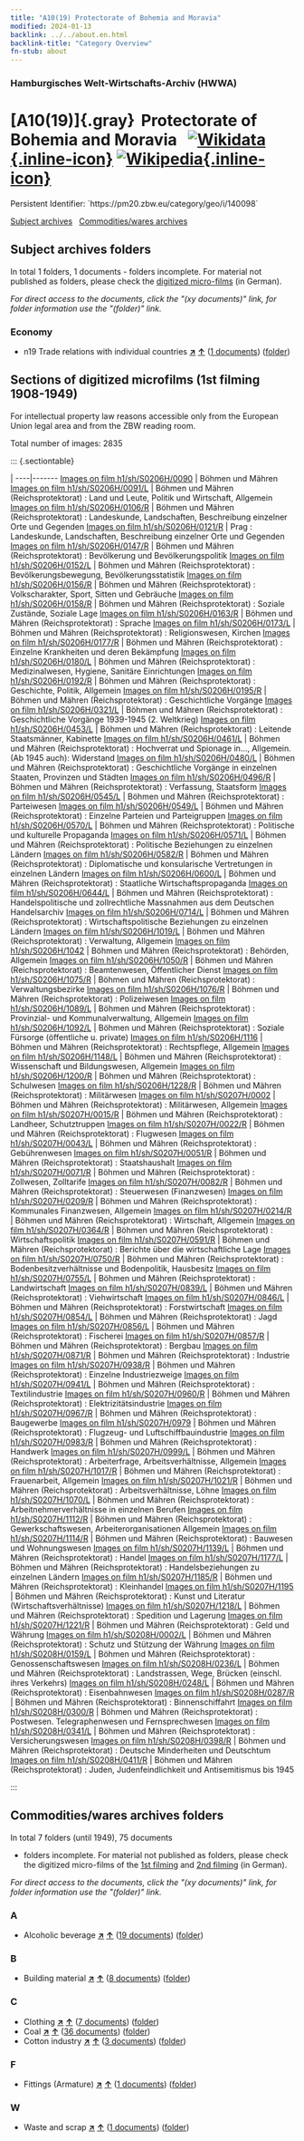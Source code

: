 ```yaml
---
title: "A10(19) Protectorate of Bohemia and Moravia"
modified: 2024-01-13
backlink: ../../about.en.html
backlink-title: "Category Overview"
fn-stub: about
---
```


### Hamburgisches Welt-Wirtschafts-Archiv (HWWA)

# [A10(19)]{.gray}&#8201; Protectorate of Bohemia and Moravia &#160; [![Wikidata](/images/Wikidata-logo.svg "Wikidata"){.inline-icon}](http://www.wikidata.org/entity/Q152750) [![Wikipedia](/images/Wikipedia-W.svg "Wikipedia"){.inline-icon}](https://en.wikipedia.org/wiki/Protectorate_of_Bohemia_and_Moravia)

<div class="hint">Persistent Identifier: `https://pm20.zbw.eu/category/geo/i/140098`</div>





[Subject archives](#subject-archives-folders) &#160; [Commodities/wares archives](#commoditieswares-archives-folders)




## Subject archives folders










In total 1 folders, 1 documents - folders incomplete.
For material not published as folders, please check the [digitized micro-films](/film/h1_sh.de.html) (in German).

_For direct access to the documents, click the "(xy documents)" link, for folder information use the "(folder)" link._



### Economy

- n19 Trade relations with individual countries [**&nearr;**](../../../subject/i/145289/about.en.html "Trade relations with individual countries (all over the world)") [**&uarr;**](../../../subject/about.en.html#n19 "Subject category system") (<a href="https://pm20.zbw.eu/iiifview/folder/sh/140098,145289" title="about: Protectorate of Bohemia and Moravia : Trade relations with individual countries" target="_blank">1 documents</a>) ([folder](../../../../folder/sh/1400xx/140098/1452xx/145289/about.en.html))



<a id="filmsections" />

## Sections of digitized microfilms (1st filming 1908-1949)

<p>For intellectual property law reasons accessible only from the European Union legal area and from the ZBW reading room.</p>



<p>Total number of images: 2835</p>




::: {.sectiontable}

 | 
----|-------
<a class="btn" href="https://pm20.zbw.eu/film/h1/sh/S0206H/0090" rel="nofollow">Images on film h1/sh/S0206H/0090</a> | Böhmen und Mähren
<a class="btn" href="https://pm20.zbw.eu/film/h1/sh/S0206H/0091/L" rel="nofollow">Images on film h1/sh/S0206H/0091/L</a> | Böhmen und Mähren (Reichsprotektorat) : Land und Leute, Politik und Wirtschaft, Allgemein
<a class="btn" href="https://pm20.zbw.eu/film/h1/sh/S0206H/0106/R" rel="nofollow">Images on film h1/sh/S0206H/0106/R</a> | Böhmen und Mähren (Reichsprotektorat) : Landeskunde, Landschaften, Beschreibung einzelner Orte und Gegenden
<a class="btn" href="https://pm20.zbw.eu/film/h1/sh/S0206H/0121/R" rel="nofollow">Images on film h1/sh/S0206H/0121/R</a> | Prag : Landeskunde, Landschaften, Beschreibung einzelner Orte und Gegenden
<a class="btn" href="https://pm20.zbw.eu/film/h1/sh/S0206H/0147/R" rel="nofollow">Images on film h1/sh/S0206H/0147/R</a> | Böhmen und Mähren (Reichsprotektorat) : Bevölkerung und Bevölkerungspolitik
<a class="btn" href="https://pm20.zbw.eu/film/h1/sh/S0206H/0152/L" rel="nofollow">Images on film h1/sh/S0206H/0152/L</a> | Böhmen und Mähren (Reichsprotektorat) : Bevölkerungsbewegung, Bevölkerungsstatistik
<a class="btn" href="https://pm20.zbw.eu/film/h1/sh/S0206H/0156/R" rel="nofollow">Images on film h1/sh/S0206H/0156/R</a> | Böhmen und Mähren (Reichsprotektorat) : Volkscharakter, Sport, Sitten und Gebräuche
<a class="btn" href="https://pm20.zbw.eu/film/h1/sh/S0206H/0158/R" rel="nofollow">Images on film h1/sh/S0206H/0158/R</a> | Böhmen und Mähren (Reichsprotektorat) : Soziale Zustände, Soziale Lage
<a class="btn" href="https://pm20.zbw.eu/film/h1/sh/S0206H/0163/R" rel="nofollow">Images on film h1/sh/S0206H/0163/R</a> | Böhmen und Mähren (Reichsprotektorat) : Sprache
<a class="btn" href="https://pm20.zbw.eu/film/h1/sh/S0206H/0173/L" rel="nofollow">Images on film h1/sh/S0206H/0173/L</a> | Böhmen und Mähren (Reichsprotektorat) : Religionswesen, Kirchen
<a class="btn" href="https://pm20.zbw.eu/film/h1/sh/S0206H/0177/R" rel="nofollow">Images on film h1/sh/S0206H/0177/R</a> | Böhmen und Mähren (Reichsprotektorat) : Einzelne Krankheiten und deren Bekämpfung
<a class="btn" href="https://pm20.zbw.eu/film/h1/sh/S0206H/0180/L" rel="nofollow">Images on film h1/sh/S0206H/0180/L</a> | Böhmen und Mähren (Reichsprotektorat) : Medizinalwesen, Hygiene, Sanitäre Einrichtungen
<a class="btn" href="https://pm20.zbw.eu/film/h1/sh/S0206H/0192/R" rel="nofollow">Images on film h1/sh/S0206H/0192/R</a> | Böhmen und Mähren (Reichsprotektorat) : Geschichte, Politik, Allgemein
<a class="btn" href="https://pm20.zbw.eu/film/h1/sh/S0206H/0195/R" rel="nofollow">Images on film h1/sh/S0206H/0195/R</a> | Böhmen und Mähren (Reichsprotektorat) : Geschichtliche Vorgänge
<a class="btn" href="https://pm20.zbw.eu/film/h1/sh/S0206H/0321/L" rel="nofollow">Images on film h1/sh/S0206H/0321/L</a> | Böhmen und Mähren (Reichsprotektorat) : Geschichtliche Vorgänge 1939-1945 (2. Weltkrieg)
<a class="btn" href="https://pm20.zbw.eu/film/h1/sh/S0206H/0453/L" rel="nofollow">Images on film h1/sh/S0206H/0453/L</a> | Böhmen und Mähren (Reichsprotektorat) : Leitende Staatsmänner, Kabinette
<a class="btn" href="https://pm20.zbw.eu/film/h1/sh/S0206H/0461/L" rel="nofollow">Images on film h1/sh/S0206H/0461/L</a> | Böhmen und Mähren (Reichsprotektorat) : Hochverrat und Spionage in..., Allgemein. (Ab 1945 auch): Widerstand
<a class="btn" href="https://pm20.zbw.eu/film/h1/sh/S0206H/0480/L" rel="nofollow">Images on film h1/sh/S0206H/0480/L</a> | Böhmen und Mähren (Reichsprotektorat) : Geschichtliche Vorgänge in einzelnen Staaten, Provinzen und Städten
<a class="btn" href="https://pm20.zbw.eu/film/h1/sh/S0206H/0496/R" rel="nofollow">Images on film h1/sh/S0206H/0496/R</a> | Böhmen und Mähren (Reichsprotektorat) : Verfassung, Staatsform
<a class="btn" href="https://pm20.zbw.eu/film/h1/sh/S0206H/0545/L" rel="nofollow">Images on film h1/sh/S0206H/0545/L</a> | Böhmen und Mähren (Reichsprotektorat) : Parteiwesen
<a class="btn" href="https://pm20.zbw.eu/film/h1/sh/S0206H/0549/L" rel="nofollow">Images on film h1/sh/S0206H/0549/L</a> | Böhmen und Mähren (Reichsprotektorat) : Einzelne Parteien und Parteigruppen
<a class="btn" href="https://pm20.zbw.eu/film/h1/sh/S0206H/0570/L" rel="nofollow">Images on film h1/sh/S0206H/0570/L</a> | Böhmen und Mähren (Reichsprotektorat) : Politische und kulturelle Propaganda
<a class="btn" href="https://pm20.zbw.eu/film/h1/sh/S0206H/0571/L" rel="nofollow">Images on film h1/sh/S0206H/0571/L</a> | Böhmen und Mähren (Reichsprotektorat) : Politische Beziehungen zu einzelnen Ländern
<a class="btn" href="https://pm20.zbw.eu/film/h1/sh/S0206H/0582/R" rel="nofollow">Images on film h1/sh/S0206H/0582/R</a> | Böhmen und Mähren (Reichsprotektorat) : Diplomatische und konsularische Vertretungen in einzelnen Ländern
<a class="btn" href="https://pm20.zbw.eu/film/h1/sh/S0206H/0600/L" rel="nofollow">Images on film h1/sh/S0206H/0600/L</a> | Böhmen und Mähren (Reichsprotektorat) : Staatliche Wirtschaftspropaganda
<a class="btn" href="https://pm20.zbw.eu/film/h1/sh/S0206H/0644/L" rel="nofollow">Images on film h1/sh/S0206H/0644/L</a> | Böhmen und Mähren (Reichsprotektorat) : Handelspolitische und zollrechtliche Massnahmen aus dem Deutschen Handelsarchiv
<a class="btn" href="https://pm20.zbw.eu/film/h1/sh/S0206H/0714/L" rel="nofollow">Images on film h1/sh/S0206H/0714/L</a> | Böhmen und Mähren (Reichsprotektorat) : Wirtschaftspolitische Beziehungen zu einzelnen Ländern
<a class="btn" href="https://pm20.zbw.eu/film/h1/sh/S0206H/1019/L" rel="nofollow">Images on film h1/sh/S0206H/1019/L</a> | Böhmen und Mähren (Reichsprotektorat) : Verwaltung, Allgemein
<a class="btn" href="https://pm20.zbw.eu/film/h1/sh/S0206H/1042" rel="nofollow">Images on film h1/sh/S0206H/1042</a> | Böhmen und Mähren (Reichsprotektorat) : Behörden, Allgemein
<a class="btn" href="https://pm20.zbw.eu/film/h1/sh/S0206H/1050/R" rel="nofollow">Images on film h1/sh/S0206H/1050/R</a> | Böhmen und Mähren (Reichsprotektorat) : Beamtenwesen, Öffentlicher Dienst
<a class="btn" href="https://pm20.zbw.eu/film/h1/sh/S0206H/1075/R" rel="nofollow">Images on film h1/sh/S0206H/1075/R</a> | Böhmen und Mähren (Reichsprotektorat) : Verwaltungsbezirke
<a class="btn" href="https://pm20.zbw.eu/film/h1/sh/S0206H/1076/R" rel="nofollow">Images on film h1/sh/S0206H/1076/R</a> | Böhmen und Mähren (Reichsprotektorat) : Polizeiwesen
<a class="btn" href="https://pm20.zbw.eu/film/h1/sh/S0206H/1089/L" rel="nofollow">Images on film h1/sh/S0206H/1089/L</a> | Böhmen und Mähren (Reichsprotektorat) : Provinzial- und Kommunalverwaltung, Allgemein
<a class="btn" href="https://pm20.zbw.eu/film/h1/sh/S0206H/1092/L" rel="nofollow">Images on film h1/sh/S0206H/1092/L</a> | Böhmen und Mähren (Reichsprotektorat) : Soziale Fürsorge (öffentliche u. private)
<a class="btn" href="https://pm20.zbw.eu/film/h1/sh/S0206H/1116" rel="nofollow">Images on film h1/sh/S0206H/1116</a> | Böhmen und Mähren (Reichsprotektorat) : Rechtspflege, Allgemein
<a class="btn" href="https://pm20.zbw.eu/film/h1/sh/S0206H/1148/L" rel="nofollow">Images on film h1/sh/S0206H/1148/L</a> | Böhmen und Mähren (Reichsprotektorat) : Wissenschaft und Bildungswesen, Allgemein
<a class="btn" href="https://pm20.zbw.eu/film/h1/sh/S0206H/1200/R" rel="nofollow">Images on film h1/sh/S0206H/1200/R</a> | Böhmen und Mähren (Reichsprotektorat) : Schulwesen
<a class="btn" href="https://pm20.zbw.eu/film/h1/sh/S0206H/1228/R" rel="nofollow">Images on film h1/sh/S0206H/1228/R</a> | Böhmen und Mähren (Reichsprotektorat) : Militärwesen
<a class="btn" href="https://pm20.zbw.eu/film/h1/sh/S0207H/0002" rel="nofollow">Images on film h1/sh/S0207H/0002</a> | Böhmen und Mähren (Reichsprotektorat) : Militärwesen, Allgemein
<a class="btn" href="https://pm20.zbw.eu/film/h1/sh/S0207H/0015/R" rel="nofollow">Images on film h1/sh/S0207H/0015/R</a> | Böhmen und Mähren (Reichsprotektorat) : Landheer, Schutztruppen
<a class="btn" href="https://pm20.zbw.eu/film/h1/sh/S0207H/0022/R" rel="nofollow">Images on film h1/sh/S0207H/0022/R</a> | Böhmen und Mähren (Reichsprotektorat) : Flugwesen
<a class="btn" href="https://pm20.zbw.eu/film/h1/sh/S0207H/0043/L" rel="nofollow">Images on film h1/sh/S0207H/0043/L</a> | Böhmen und Mähren (Reichsprotektorat) : Gebührenwesen
<a class="btn" href="https://pm20.zbw.eu/film/h1/sh/S0207H/0051/R" rel="nofollow">Images on film h1/sh/S0207H/0051/R</a> | Böhmen und Mähren (Reichsprotektorat) : Staatshaushalt
<a class="btn" href="https://pm20.zbw.eu/film/h1/sh/S0207H/0071/R" rel="nofollow">Images on film h1/sh/S0207H/0071/R</a> | Böhmen und Mähren (Reichsprotektorat) : Zollwesen, Zolltarife
<a class="btn" href="https://pm20.zbw.eu/film/h1/sh/S0207H/0082/R" rel="nofollow">Images on film h1/sh/S0207H/0082/R</a> | Böhmen und Mähren (Reichsprotektorat) : Steuerwesen (Finanzwesen)
<a class="btn" href="https://pm20.zbw.eu/film/h1/sh/S0207H/0209/R" rel="nofollow">Images on film h1/sh/S0207H/0209/R</a> | Böhmen und Mähren (Reichsprotektorat) : Kommunales Finanzwesen, Allgemein
<a class="btn" href="https://pm20.zbw.eu/film/h1/sh/S0207H/0214/R" rel="nofollow">Images on film h1/sh/S0207H/0214/R</a> | Böhmen und Mähren (Reichsprotektorat) : Wirtschaft, Allgemein
<a class="btn" href="https://pm20.zbw.eu/film/h1/sh/S0207H/0364/R" rel="nofollow">Images on film h1/sh/S0207H/0364/R</a> | Böhmen und Mähren (Reichsprotektorat) : Wirtschaftspolitik
<a class="btn" href="https://pm20.zbw.eu/film/h1/sh/S0207H/0591/R" rel="nofollow">Images on film h1/sh/S0207H/0591/R</a> | Böhmen und Mähren (Reichsprotektorat) : Berichte über die wirtschaftliche Lage
<a class="btn" href="https://pm20.zbw.eu/film/h1/sh/S0207H/0750/R" rel="nofollow">Images on film h1/sh/S0207H/0750/R</a> | Böhmen und Mähren (Reichsprotektorat) : Bodenbesitzverhältnisse und Bodenpolitik, Hausbesitz
<a class="btn" href="https://pm20.zbw.eu/film/h1/sh/S0207H/0755/L" rel="nofollow">Images on film h1/sh/S0207H/0755/L</a> | Böhmen und Mähren (Reichsprotektorat) : Landwirtschaft
<a class="btn" href="https://pm20.zbw.eu/film/h1/sh/S0207H/0839/L" rel="nofollow">Images on film h1/sh/S0207H/0839/L</a> | Böhmen und Mähren (Reichsprotektorat) : Viehwirtschaft
<a class="btn" href="https://pm20.zbw.eu/film/h1/sh/S0207H/0846/L" rel="nofollow">Images on film h1/sh/S0207H/0846/L</a> | Böhmen und Mähren (Reichsprotektorat) : Forstwirtschaft
<a class="btn" href="https://pm20.zbw.eu/film/h1/sh/S0207H/0854/L" rel="nofollow">Images on film h1/sh/S0207H/0854/L</a> | Böhmen und Mähren (Reichsprotektorat) : Jagd
<a class="btn" href="https://pm20.zbw.eu/film/h1/sh/S0207H/0856/L" rel="nofollow">Images on film h1/sh/S0207H/0856/L</a> | Böhmen und Mähren (Reichsprotektorat) : Fischerei
<a class="btn" href="https://pm20.zbw.eu/film/h1/sh/S0207H/0857/R" rel="nofollow">Images on film h1/sh/S0207H/0857/R</a> | Böhmen und Mähren (Reichsprotektorat) : Bergbau
<a class="btn" href="https://pm20.zbw.eu/film/h1/sh/S0207H/0871/R" rel="nofollow">Images on film h1/sh/S0207H/0871/R</a> | Böhmen und Mähren (Reichsprotektorat) : Industrie
<a class="btn" href="https://pm20.zbw.eu/film/h1/sh/S0207H/0938/R" rel="nofollow">Images on film h1/sh/S0207H/0938/R</a> | Böhmen und Mähren (Reichsprotektorat) : Einzelne Industriezweige
<a class="btn" href="https://pm20.zbw.eu/film/h1/sh/S0207H/0941/L" rel="nofollow">Images on film h1/sh/S0207H/0941/L</a> | Böhmen und Mähren (Reichsprotektorat) : Textilindustrie
<a class="btn" href="https://pm20.zbw.eu/film/h1/sh/S0207H/0960/R" rel="nofollow">Images on film h1/sh/S0207H/0960/R</a> | Böhmen und Mähren (Reichsprotektorat) : Elektrizitätsindustrie
<a class="btn" href="https://pm20.zbw.eu/film/h1/sh/S0207H/0967/R" rel="nofollow">Images on film h1/sh/S0207H/0967/R</a> | Böhmen und Mähren (Reichsprotektorat) : Baugewerbe
<a class="btn" href="https://pm20.zbw.eu/film/h1/sh/S0207H/0979" rel="nofollow">Images on film h1/sh/S0207H/0979</a> | Böhmen und Mähren (Reichsprotektorat) : Flugzeug- und Luftschiffbauindustrie
<a class="btn" href="https://pm20.zbw.eu/film/h1/sh/S0207H/0983/R" rel="nofollow">Images on film h1/sh/S0207H/0983/R</a> | Böhmen und Mähren (Reichsprotektorat) : Handwerk
<a class="btn" href="https://pm20.zbw.eu/film/h1/sh/S0207H/0999/L" rel="nofollow">Images on film h1/sh/S0207H/0999/L</a> | Böhmen und Mähren (Reichsprotektorat) : Arbeiterfrage, Arbeitsverhältnisse, Allgemein
<a class="btn" href="https://pm20.zbw.eu/film/h1/sh/S0207H/1017/R" rel="nofollow">Images on film h1/sh/S0207H/1017/R</a> | Böhmen und Mähren (Reichsprotektorat) : Frauenarbeit, Allgemein
<a class="btn" href="https://pm20.zbw.eu/film/h1/sh/S0207H/1021/R" rel="nofollow">Images on film h1/sh/S0207H/1021/R</a> | Böhmen und Mähren (Reichsprotektorat) : Arbeitsverhältnisse, Löhne
<a class="btn" href="https://pm20.zbw.eu/film/h1/sh/S0207H/1070/L" rel="nofollow">Images on film h1/sh/S0207H/1070/L</a> | Böhmen und Mähren (Reichsprotektorat) : Arbeitnehmerverhältnisse in einzelnen Berufen
<a class="btn" href="https://pm20.zbw.eu/film/h1/sh/S0207H/1112/R" rel="nofollow">Images on film h1/sh/S0207H/1112/R</a> | Böhmen und Mähren (Reichsprotektorat) : Gewerkschaftswesen, Arbeiterorganisationen Allgemein
<a class="btn" href="https://pm20.zbw.eu/film/h1/sh/S0207H/1114/R" rel="nofollow">Images on film h1/sh/S0207H/1114/R</a> | Böhmen und Mähren (Reichsprotektorat) : Bauwesen und Wohnungswesen
<a class="btn" href="https://pm20.zbw.eu/film/h1/sh/S0207H/1139/L" rel="nofollow">Images on film h1/sh/S0207H/1139/L</a> | Böhmen und Mähren (Reichsprotektorat) : Handel
<a class="btn" href="https://pm20.zbw.eu/film/h1/sh/S0207H/1177/L" rel="nofollow">Images on film h1/sh/S0207H/1177/L</a> | Böhmen und Mähren (Reichsprotektorat) : Handelsbeziehungen zu einzelnen Ländern
<a class="btn" href="https://pm20.zbw.eu/film/h1/sh/S0207H/1185/R" rel="nofollow">Images on film h1/sh/S0207H/1185/R</a> | Böhmen und Mähren (Reichsprotektorat) : Kleinhandel
<a class="btn" href="https://pm20.zbw.eu/film/h1/sh/S0207H/1195" rel="nofollow">Images on film h1/sh/S0207H/1195</a> | Böhmen und Mähren (Reichsprotektorat) : Kunst und Literatur (Wirtschaftsverhältnisse)
<a class="btn" href="https://pm20.zbw.eu/film/h1/sh/S0207H/1218/L" rel="nofollow">Images on film h1/sh/S0207H/1218/L</a> | Böhmen und Mähren (Reichsprotektorat) : Spedition und Lagerung
<a class="btn" href="https://pm20.zbw.eu/film/h1/sh/S0207H/1221/R" rel="nofollow">Images on film h1/sh/S0207H/1221/R</a> | Böhmen und Mähren (Reichsprotektorat) : Geld und Währung
<a class="btn" href="https://pm20.zbw.eu/film/h1/sh/S0208H/0002/L" rel="nofollow">Images on film h1/sh/S0208H/0002/L</a> | Böhmen und Mähren (Reichsprotektorat) : Schutz und Stützung der Währung
<a class="btn" href="https://pm20.zbw.eu/film/h1/sh/S0208H/0159/L" rel="nofollow">Images on film h1/sh/S0208H/0159/L</a> | Böhmen und Mähren (Reichsprotektorat) : Genossenschaftswesen
<a class="btn" href="https://pm20.zbw.eu/film/h1/sh/S0208H/0236/L" rel="nofollow">Images on film h1/sh/S0208H/0236/L</a> | Böhmen und Mähren (Reichsprotektorat) : Landstrassen, Wege, Brücken (einschl. ihres Verkehrs)
<a class="btn" href="https://pm20.zbw.eu/film/h1/sh/S0208H/0248/L" rel="nofollow">Images on film h1/sh/S0208H/0248/L</a> | Böhmen und Mähren (Reichsprotektorat) : Eisenbahnwesen
<a class="btn" href="https://pm20.zbw.eu/film/h1/sh/S0208H/0287/R" rel="nofollow">Images on film h1/sh/S0208H/0287/R</a> | Böhmen und Mähren (Reichsprotektorat) : Binnenschiffahrt
<a class="btn" href="https://pm20.zbw.eu/film/h1/sh/S0208H/0300/R" rel="nofollow">Images on film h1/sh/S0208H/0300/R</a> | Böhmen und Mähren (Reichsprotektorat) : Postwesen. Telegraphenwesen und Fernsprechwesen
<a class="btn" href="https://pm20.zbw.eu/film/h1/sh/S0208H/0341/L" rel="nofollow">Images on film h1/sh/S0208H/0341/L</a> | Böhmen und Mähren (Reichsprotektorat) : Versicherungswesen
<a class="btn" href="https://pm20.zbw.eu/film/h1/sh/S0208H/0398/R" rel="nofollow">Images on film h1/sh/S0208H/0398/R</a> | Böhmen und Mähren (Reichsprotektorat) : Deutsche Minderheiten und Deutschtum
<a class="btn" href="https://pm20.zbw.eu/film/h1/sh/S0208H/0411/R" rel="nofollow">Images on film h1/sh/S0208H/0411/R</a> | Böhmen und Mähren (Reichsprotektorat) : Juden, Judenfeindlichkeit und Antisemitismus bis 1945


:::














## Commodities/wares archives folders











In total 7 folders (until 1949), 75 documents
- folders incomplete.  For material not published as folders, please check the
digitized micro-films of the [1st filming](/film/h1_wa.de.html) and [2nd
filming](/film/h2_wa.de.html) (in German).

_For direct access to the documents, click the "(xy documents)" link, for folder information use the "(folder)" link._



### A

- Alcoholic beverage [**&nearr;**](../../../ware/i/141966/about.en.html "Alcoholic beverage (xXX all over the world)") [**&uarr;**](../../../ware/about.en.html#PID20.02-Sp "Ware category system") (<a href="https://pm20.zbw.eu/iiifview/folder/wa/141966,140098" title="about: Alcoholic beverage : Protectorate of Bohemia and Moravia" target="_blank">19 documents</a>) ([folder](../../../../folder/wa/1419xx/141966/1400xx/140098/about.en.html))

### B

- Building material [**&nearr;**](../../../ware/i/142086/about.en.html "Building material (xXX all over the world)") [**&uarr;**](../../../ware/about.en.html#PID22-Bs "Ware category system") (<a href="https://pm20.zbw.eu/iiifview/folder/wa/142086,140098" title="about: Building material : Protectorate of Bohemia and Moravia" target="_blank">8 documents</a>) ([folder](../../../../folder/wa/1420xx/142086/1400xx/140098/about.en.html))

### C

- Clothing [**&nearr;**](../../../ware/i/142106/about.en.html "Clothing (xXX all over the world)") [**&uarr;**](../../../ware/about.en.html#PID19-Bk "Ware category system") (<a href="https://pm20.zbw.eu/iiifview/folder/wa/142106,140098" title="about: Clothing : Protectorate of Bohemia and Moravia" target="_blank">7 documents</a>) ([folder](../../../../folder/wa/1421xx/142106/1400xx/140098/about.en.html))
- Coal [**&nearr;**](../../../ware/i/143120/about.en.html "Coal (xXX all over the world)") [**&uarr;**](../../../ware/about.en.html#PRB02.01 "Ware category system") (<a href="https://pm20.zbw.eu/iiifview/folder/wa/143120,140098" title="about: Coal : Protectorate of Bohemia and Moravia" target="_blank">36 documents</a>) ([folder](../../../../folder/wa/1431xx/143120/1400xx/140098/about.en.html))
- Cotton industry [**&nearr;**](../../../ware/i/142091/about.en.html "Cotton industry (xXX all over the world)") [**&uarr;**](../../../ware/about.en.html#PID19-Bw01 "Ware category system") (<a href="https://pm20.zbw.eu/iiifview/folder/wa/142091,140098" title="about: Cotton industry : Protectorate of Bohemia and Moravia" target="_blank">3 documents</a>) ([folder](../../../../folder/wa/1420xx/142091/1400xx/140098/about.en.html))

### F

- Fittings (Armature) [**&nearr;**](../../../ware/i/142004/about.en.html "Fittings (Armature) (xXX all over the world)") [**&uarr;**](../../../ware/about.en.html#PID08-Ar "Ware category system") (<a href="https://pm20.zbw.eu/iiifview/folder/wa/142004,140098" title="about: Fittings (Armature) : Protectorate of Bohemia and Moravia" target="_blank">1 documents</a>) ([folder](../../../../folder/wa/1420xx/142004/1400xx/140098/about.en.html))

### W

- Waste and scrap [**&nearr;**](../../../ware/i/141942/about.en.html "Waste and scrap (xXX all over the world)") [**&uarr;**](../../../ware/about.en.html#PRB01-01 "Ware category system") (<a href="https://pm20.zbw.eu/iiifview/folder/wa/141942,140098" title="about: Waste and scrap : Protectorate of Bohemia and Moravia" target="_blank">1 documents</a>) ([folder](../../../../folder/wa/1419xx/141942/1400xx/140098/about.en.html))




